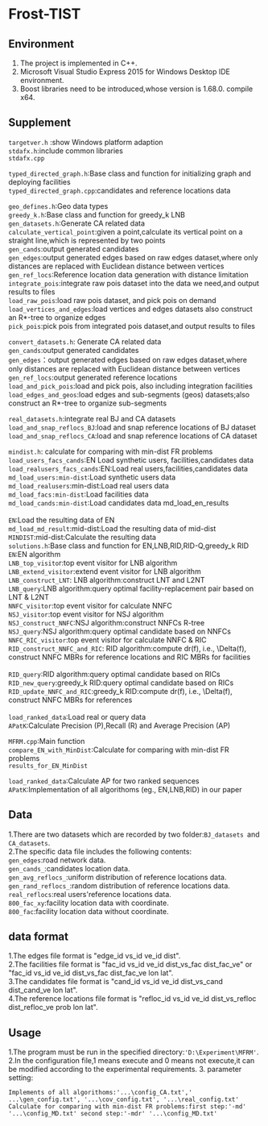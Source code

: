 Frost-TIST
===
Environment
---------
1. The project is implemented in C++.<br>
2. Microsoft Visual Studio Express 2015 for Windows Desktop IDE environment.<br>
3. Boost libraries need to be introduced,whose version is 1.68.0. compile x64.

Supplement
-----

`targetver.h` :show Windows platform adaption<br>
`stdafx.h`:include common libraries<br>
`stdafx.cpp`<br>

`typed_directed_graph.h`:Base class and function for initializing graph and deploying facilities<br>
`typed_directed_graph.cpp`:candidates and reference locations data<br>

`geo_defines.h`:Geo data types<br>
`greedy_k.h`:Base class and function for greedy_k LNB<br>
`gen_datasets.h`:Generate CA related data	                                                                                                                 
`calculate_vertical_point`:given a point,calculate its vertical point on a straight line,which is represented by two points<br>
`gen_cands`:output generated candidates<br>
`gen_edges`:output generated edges based on raw edges dataset,where only distances are replaced with Euclidean distance between vertices<br>
`gen_ref_locs`:Reference location data generation with distance limitation<br>
`integrate_pois`:integrate raw pois dataset into the data we need,and output results to files<br>
`load_raw_pois`:load raw pois dataset, and pick pois on demand<br>
`load_vertices_and_edges`:load vertices and edges datasets also construct an R*-tree to organize edges<br>
`pick_pois`:pick pois from integrated pois dataset,and output results to files<br>
                                  
`convert_datasets.h`: Generate CA related data<br>
`gen_cands`:output generated candidates<br>
`gen_edges`：output generated edges based on raw edges dataset,where only distances are replaced with Euclidean distance between vertices<br>
`gen_ref_locs`:output generated reference locations<br>
`load_and_pick_pois`:load and pick pois, also including integration facilities<br>
`load_edges_and_geos`:load edges and sub-segments (geos) datasets;also construct an R*-tree to organize sub-segments<br>
		
`real_datasets.h`:integrate real BJ and CA datasets	<br>
`load_and_snap_reflocs_BJ`:load and snap reference locations of BJ dataset<br>
`load_and_snap_reflocs_CA`:load and snap reference locations of CA dataset<br>

`mindist.h`: calculate for comparing with min-dist FR problems<br>
`load_users_facs_cands`:EN Load synthetic users, facilities,candidates data<br>
`load_realusers_facs_cands`:EN:Load real users,facilities,candidates data<br>
`md_load_users:min-dist`:Load synthetic users data<br>
`md_load_realusers`:min-dist:Load real users data <br>
`md_load_facs:min-dist`:Load facilities data<br>
`md_load_cands:min-dist`:Load candidates data md_load_en_results<br>                              
`EN`:Load the resulting data of EN<br>
`md_load_md_result`:mid-dist:Load the resulting data of mid-dist<br>
`MINDIST`:mid-dist:Calculate the resulting data<br>
`solutions.h`:Base class and function for EN,LNB,RID,RID-Q,greedy_k RID<br>
`EN`:EN algorithm<br>
`LNB_top_visito`r:top event visitor for LNB algorithm<br>
`LNB_extend_visitor`:extend event visitor for LNB algorithm<br>
`LNB_construct_LNT`: LNB algorithm:construct LNT and L2NT<br>
`LNB_query`:LNB algorithm:query optimal facility-replacement pair based on LNT & L2NT<br>
`NNFC_visitor`:top event visitor for calculate NNFC<br>
`NSJ_visitor`:top event visitor for NSJ algorithm<br>
`NSJ_construct_NNFC`:NSJ algorithm:construct NNFCs R-tree<br>
`NSJ_query`:NSJ algorithm:query optimal candidate based on NNFCs<br>
`NNFC_RIC_visitor`:top event visitor for calculate NNFC & RIC<br>
`RID_construct_NNFC_and_RIC`: RID algorithm:compute dr(f), i.e., \Delta(f), construct NNFC MBRs for reference locations and RIC MBRs for facilities<br>                                            		
`RID_query`:RID algorithm:query optimal candidate based on RICs<br>
`RID_new_query`:greedy_k RID:query optimal candidate based on RICs<br>
`RID_update_NNFC_and_RIC`:greedy_k RID:compute dr(f), i.e., \Delta(f), construct NNFC MBRs for references<br>       
`load_ranked_data`:Load real or query data<br>
`APatK`:Calculate Precision (P),Recall (R) and Average Precision (AP)<br>
		
`MFRM.cpp`:Main function<br>
`compare_EN_with_MinDist`:Calculate for comparing with min-dist FR problems<br>
`results_for_EN_MinDist `<br>                                                        
		                 
`load_ranked_data`:Calculate AP for two ranked sequences<br>
`APatK`:Implementation of all algorithoms (eg., EN,LNB,RID) in our paper<br>        

Data
-----
1.There are two datasets which are recorded by two folder:`BJ_datasets `and` CA_datasets`.<br>
2.The specific data file includes the following contents:<br>
`gen_edges`:road network data.<br>
`gen_cands_`:candidates location data.<br>
`gen_avg_reflocs_`:uniform distribution of reference locations data.<br>
`gen_rand_reflocs_`:random distribution of reference locations data.<br>
`real_reflocs`:real users'reference locations data.<br>
`800_fac_xy`:facility location data with coordinate.<br>
`800_fac`:facility location data without coordinate.

data format
-------
1.The edges file format is "edge_id vs_id ve_id dist".<br>
2.The facilities file format is "fac_id vs_id ve_id dist_vs_fac dist_fac_ve" or "fac_id vs_id ve_id dist_vs_fac dist_fac_ve lon lat".<br> 
3.The candidates file format is "cand_id vs_id ve_id dist_vs_cand dist_cand_ve lon lat".<br>
4.The reference locations file format is "refloc_id vs_id ve_id dist_vs_refloc dist_refloc_ve prob lon lat".<br>

Usage
-----
1.The program must be run in the specified directory:`'D:\Experiment\MFRM'`.<br>
2.In the configuration file,1 means execute and 0 means not execute,it can be modified according to the experimental requirements.
3. parameter setting:<br>

    Implements of all algorithoms:'...\config_CA.txt',' ...\gen_config.txt', '...\cov_config.txt', '...\real_config.txt'
    Calculate for comparing with min-dist FR problems:first step:'-md' '...\config_MD.txt' second step:'-mdr' '...\config_MD.txt'

